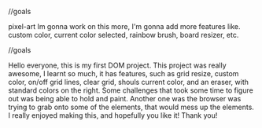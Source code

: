 //goals

pixel-art
Im gonna work on this more, I'm gonna add more features like. custom color, current color selected, rainbow brush, board resizer, etc. 

//goals



Hello everyone, this is my first DOM project. This project was really awesome, I learnt so much, it has features, such as grid resize, custom color, on/off grid lines, clear grid, shouls current color, and an eraser, with standard colors on the right. Some challenges that took some time to figure out was being able to hold and paint. Another one was the browser was trying to grab onto some of the elements, that would mess up the elements. I really enjoyed making this, and hopefully you like it! Thank you! 
